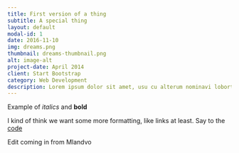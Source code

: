 ```yaml
---
title: First version of a thing
subtitle: A special thing
layout: default
modal-id: 1
date: 2016-11-10
img: dreams.png
thumbnail: dreams-thumbnail.png
alt: image-alt
project-date: April 2014
client: Start Bootstrap
category: Web Development
description: Lorem ipsum dolor sit amet, usu cu alterum nominavi lobortis. At duo novum diceret. Tantas apeirian vix et, usu sanctus postulant inciderint ut, populo diceret necessitatibus in vim. Cu eum dicam feugiat noluisse.
---
```


Example of *italics* and **bold**

I kind of think we want some more formatting, like links at least. Say to the [code](/code_and_tech)

Edit coming in from Mlandvo